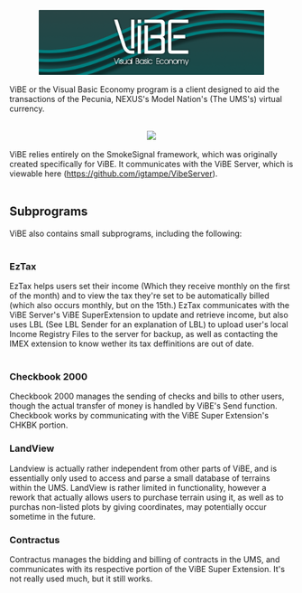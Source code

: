 <p align="center">
  <img src=https://raw.githubusercontent.com/igtampe/ViBE/master/Resources/VIBESplash.png width="400"/><br>
</p>

ViBE or the Visual Basic Economy program is a client designed to aid the transactions of the Pecunia, NEXUS's Model Nation's (The UMS's) virtual currency. <br> <br> 

<p align="center">
  <img src=https://lh5.googleusercontent.com/Qg-TVDWy1DhuO-5l8dKnhcNstueZKQL24OwXquBbDfKETXNMdrDY2G2vy0CdT00RftWAeNz74tk08n0vCSlIWfJdWphY7IK-R3CRKhWyeuEzM05n94s=w1280 /><br>
</p>

ViBE relies entirely on the SmokeSignal framework, which was originally created specifically for ViBE. It communicates with the ViBE Server, which is viewable here (https://github.com/igtampe/VibeServer). <br><br> 

## Subprograms
ViBE also contains small subprograms, including the following:<br><br>

### EzTax
EzTax helps users set their income (Which they receive monthly on the first of the month) and to view the tax they're set to be automatically billed (which also occurs monthly, but on the 15th.) EzTax communicates with the ViBE Server's ViBE SuperExtension to update and retrieve income, but also uses LBL (See LBL Sender for an explanation of LBL) to upload user's local Income Registry Files to the server for backup, as well as contacting the IMEX extension to know wether its tax deffinitions are out of date. <br><br>

### Checkbook 2000
Checkbook 2000 manages the sending of checks and bills to other users, though the actual transfer of money is handled by ViBE's Send function. Checkbook works by communicating with the ViBE Super Extension's CHKBK portion.

### LandView
Landview is actually rather independent from other parts of ViBE, and is essentially only used to access and parse a small database of terrains within the UMS. LandView is rather limited in functionality, however a rework that actually allows users to purchase terrain using it, as well as to purchas non-listed plots by giving coordinates, may potentially occur sometime in the future.

### Contractus
Contractus manages the bidding and billing of contracts in the UMS, and communicates with its respective portion of the ViBE Super Extension. It's not really used much, but it still works.
